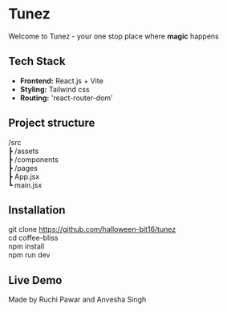 # Tunez
Welcome to Tunez - your one stop place where **magic** happens

## Tech Stack
- **Frontend:** React.js + Vite
- **Styling:** Tailwind css
- **Routing:** 'react-router-dom'

## Project structure
/src <br>
┣ /assets <br>
┣ /components <br>
┣ /pages <br>
┣ App.jsx <br>
┗ main.jsx

## Installation

git clone https://github.com/halloween-bit16/tunez <br>
cd coffee-bliss <br>
npm install <br>
npm run dev <br>

## Live Demo

Made by Ruchi Pawar and Anvesha Singh